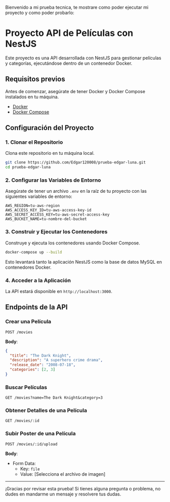 Bienvenido a mi prueba tecnica, te mostrare como poder ejecutar mi proyecto y como poder probarlo:

# Proyecto API de Películas con NestJS

Este proyecto es una API desarrollada con NestJS para gestionar películas y categorías, ejecutándose dentro de un contenedor Docker.

## Requisitos previos

Antes de comenzar, asegúrate de tener Docker y Docker Compose instalados en tu máquina.

- [Docker](https://www.docker.com/get-started)
- [Docker Compose](https://docs.docker.com/compose/install/)

## Configuración del Proyecto

### 1. Clonar el Repositorio

Clona este repositorio en tu máquina local.

```bash
git clone https://github.com/Edgar120008/prueba-edgar-luna.git
cd prueba-edgar-luna
```

### 2. Configurar las Variables de Entorno

Asegúrate de tener un archivo `.env` en la raíz de tu proyecto con las siguientes variables de entorno:

```plaintext
AWS_REGION=tu-aws-region
AWS_ACCESS_KEY_ID=tu-aws-access-key-id
AWS_SECRET_ACCESS_KEY=tu-aws-secret-access-key
AWS_BUCKET_NAME=tu-nombre-del-bucket
```

### 3. Construir y Ejecutar los Contenedores

Construye y ejecuta los contenedores usando Docker Compose.

```bash
docker-compose up --build
```

Esto levantará tanto la aplicación NestJS como la base de datos MySQL en contenedores Docker.

### 4. Acceder a la Aplicación

La API estará disponible en `http://localhost:3000`.

## Endpoints de la API

### Crear una Película

```http
POST /movies
```

**Body**:
```json
{
  "title": "The Dark Knight",
  "description": "A superhero crime drama",
  "release_date": "2008-07-18",
  "categories": [2, 3]
}
```

### Buscar Películas

```http
GET /movies?name=The Dark Knight&category=3
```

### Obtener Detalles de una Película

```http
GET /movies/:id
```

### Subir Poster de una Película

```http
POST /movies/:id/upload
```

**Body**:
- Form Data:
  - Key: `file`
  - Value: [Selecciona el archivo de imagen]

---

¡Gracias por revisar esta prueba! Si tienes alguna pregunta o problema, no dudes en mandarme un mensaje y resolvere tus dudas.